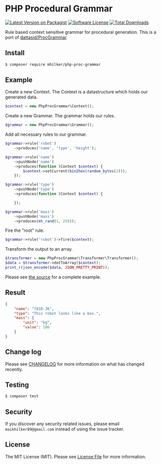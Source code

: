# PHP Procedural Grammar

[![Latest Version on Packagist][ico-version]][link-packagist]
[![Software License][ico-license]](LICENSE.md)
[![Total Downloads][ico-downloads]][link-downloads]

Rule based context sensitive grammar for procedural generation.
This is a port of [dattasid/ProcGrammar][link-source].

## Install

``` bash
$ composer require mhilker/php-proc-grammar
```

## Example

Create a new Context. The Context is a datastructure which holds our generated data.

``` php
$context = new PhpProcGrammar\Context();
```

Create a new Grammar. The grammar holds our rules.

``` php
$grammar = new PhpProcGrammar\Grammar();
```

Add all necessary rules to our grammar.
 
``` php
$grammar->rule('robot')
    ->produces('name', 'type', 'height');

$grammar->rule('name')
    ->pushNode('name')
    ->produces(function (Context $context) {
        $context->setCurrent(bin2hex(random_bytes(2)));
    });

$grammar->rule('type')
    ->pushNode('type')
    ->produces(function (Context $context) {

    });

$grammar->rule('mass')
    ->pushNode('mass')
    ->produces(mt_rand(1, 250));
```

Fire the "root" rule.

``` php
$grammar->rule('robot')->fire($context);
```

Transform the output to an array.

``` php
$transformer = new PhpProcGrammar\Transformer\Transformer();
$data = $transformer->dotToArray($context);
print_r(json_encode($data, JSON_PRETTY_PRINT));
```

Please see [the source](./resources/example/simple.php) for a complete example.

## Result

``` json
{
    "name": "7810-36",
    "type": "This robot looks like a box.",
    "mass": {
        "unit": "kg",
        "value": 106
    }
}
```

## Change log

Please see [CHANGELOG](CHANGELOG.md) for more information on what has changed recently.

## Testing

``` bash
$ composer test
```

## Security

If you discover any security related issues, please email `maikhilker89@gmail.com` instead of using the issue tracker.

## License

The MIT License (MIT). Please see [License File](LICENSE.md) for more information.

[ico-version]: https://img.shields.io/packagist/v/mhilker/php-proc-grammar.svg?style=flat-square
[ico-license]: https://img.shields.io/badge/license-MIT-brightgreen.svg?style=flat-square
[ico-downloads]: https://img.shields.io/packagist/dt/mhilker/php-proc-grammar.svg?style=flat-square

[link-packagist]: https://packagist.org/packages/mhilker/php-proc-grammar
[link-downloads]: https://packagist.org/packages/mhilker/php-proc-grammar
[link-source]: https://github.com/dattasid/ProcGrammar
